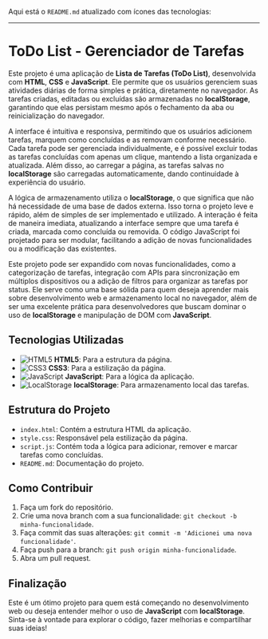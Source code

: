 Aqui está o `README.md` atualizado com ícones das tecnologias:

---

# ToDo List - Gerenciador de Tarefas

Este projeto é uma aplicação de **Lista de Tarefas (ToDo List)**, desenvolvida com **HTML**, **CSS** e **JavaScript**. Ele permite que os usuários gerenciem suas atividades diárias de forma simples e prática, diretamente no navegador. As tarefas criadas, editadas ou excluídas são armazenadas no **localStorage**, garantindo que elas persistam mesmo após o fechamento da aba ou reinicialização do navegador.

A interface é intuitiva e responsiva, permitindo que os usuários adicionem tarefas, marquem como concluídas e as removam conforme necessário. Cada tarefa pode ser gerenciada individualmente, e é possível excluir todas as tarefas concluídas com apenas um clique, mantendo a lista organizada e atualizada. Além disso, ao carregar a página, as tarefas salvas no **localStorage** são carregadas automaticamente, dando continuidade à experiência do usuário.

A lógica de armazenamento utiliza o **localStorage**, o que significa que não há necessidade de uma base de dados externa. Isso torna o projeto leve e rápido, além de simples de ser implementado e utilizado. A interação é feita de maneira imediata, atualizando a interface sempre que uma tarefa é criada, marcada como concluída ou removida. O código JavaScript foi projetado para ser modular, facilitando a adição de novas funcionalidades ou a modificação das existentes.

Este projeto pode ser expandido com novas funcionalidades, como a categorização de tarefas, integração com APIs para sincronização em múltiplos dispositivos ou a adição de filtros para organizar as tarefas por status. Ele serve como uma base sólida para quem deseja aprender mais sobre desenvolvimento web e armazenamento local no navegador, além de ser uma excelente prática para desenvolvedores que buscam dominar o uso de **localStorage** e manipulação de DOM com **JavaScript**.

## Tecnologias Utilizadas

- ![HTML5](https://img.shields.io/badge/-HTML5-E34F26?style=flat&logo=html5&logoColor=white) **HTML5**: Para a estrutura da página.
- ![CSS3](https://img.shields.io/badge/-CSS3-1572B6?style=flat&logo=css3&logoColor=white) **CSS3**: Para a estilização da página.
- ![JavaScript](https://img.shields.io/badge/-JavaScript-F7DF1E?style=flat&logo=javascript&logoColor=black) **JavaScript**: Para a lógica da aplicação.
- ![LocalStorage](https://img.shields.io/badge/-LocalStorage-FF6F00?style=flat&logo=google-chrome&logoColor=white) **localStorage**: Para armazenamento local das tarefas.

## Estrutura do Projeto

- `index.html`: Contém a estrutura HTML da aplicação.
- `style.css`: Responsável pela estilização da página.
- `script.js`: Contém toda a lógica para adicionar, remover e marcar tarefas como concluídas.
- `README.md`: Documentação do projeto.

## Como Contribuir

1. Faça um fork do repositório.
2. Crie uma nova branch com a sua funcionalidade: `git checkout -b minha-funcionalidade`.
3. Faça commit das suas alterações: `git commit -m 'Adicionei uma nova funcionalidade'`.
4. Faça push para a branch: `git push origin minha-funcionalidade`.
5. Abra um pull request.

## Finalização

Este é um ótimo projeto para quem está começando no desenvolvimento web ou deseja entender melhor o uso de **JavaScript** com **localStorage**. Sinta-se à vontade para explorar o código, fazer melhorias e compartilhar suas ideias!

